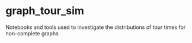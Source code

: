 # graph_tour_sim
Notebooks and tools used to investigate the distributions of tour times for non-complete graphs
